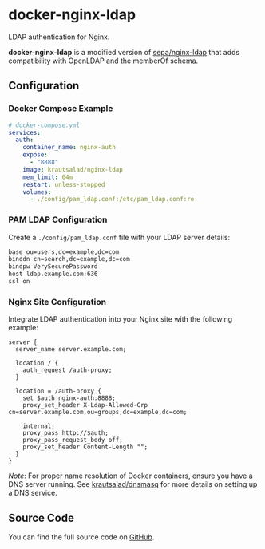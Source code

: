 # docker-nginx-ldap

LDAP authentication for Nginx.

**docker-nginx-ldap** is a modified version of [sepa/nginx-ldap](https://hub.docker.com/r/sepa/nginx-ldap) that adds compatibility with OpenLDAP and the memberOf schema.

## Configuration

### Docker Compose Example

```yml
# docker-compose.yml
services:
  auth:
    container_name: nginx-auth
    expose:
      - "8888"
    image: krautsalad/nginx-ldap
    mem_limit: 64m
    restart: unless-stopped
    volumes:
      - ./config/pam_ldap.conf:/etc/pam_ldap.conf:ro
```

### PAM LDAP Configuration

Create a `./config/pam_ldap.conf` file with your LDAP server details:

```txt
base ou=users,dc=example,dc=com
binddn cn=search,dc=example,dc=com
bindpw VerySecurePassword
host ldap.example.com:636
ssl on
```

### Nginx Site Configuration

Integrate LDAP authentication into your Nginx site with the following example:

```nginx
server {
  server_name server.example.com;

  location / {
    auth_request /auth-proxy;
  }

  location = /auth-proxy {
    set $auth nginx-auth:8888;
    proxy_set_header X-Ldap-Allowed-Grp cn=server.example.com,ou=groups,dc=example,dc=com;

    internal;
    proxy_pass http://$auth;
    proxy_pass_request_body off;
    proxy_set_header Content-Length "";
  }
}
```

*Note*: For proper name resolution of Docker containers, ensure you have a DNS server running. See [krautsalad/dnsmasq](https://hub.docker.com/r/krautsalad/dnsmasq) for more details on setting up a DNS service.

## Source Code

You can find the full source code on [GitHub](https://github.com/krautsalad/docker-nginx-ldap).
